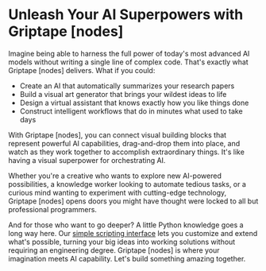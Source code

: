 # Unleash Your AI Superpowers with Griptape&nbsp;[nodes]

Imagine being able to harness the full power of today's most advanced AI models without writing a single line of complex code. That's exactly what Griptape&nbsp;[nodes] delivers.
What if you could:

- Create an AI that automatically summarizes your research papers
- Build a visual art generator that brings your wildest ideas to life
- Design a virtual assistant that knows exactly how you like things done
- Construct intelligent workflows that do in minutes what used to take days

With Griptape&nbsp;[nodes], you can connect visual building blocks that represent powerful AI capabilities, drag-and-drop them into place, and watch as they work together to accomplish extraordinary things. It's like having a visual superpower for orchestrating AI.

Whether you're a creative who wants to explore new AI-powered possibilities, a knowledge worker looking to automate tedious tasks, or a curious mind wanting to experiment with cutting-edge technology, Griptape&nbsp;[nodes] opens doors you might have thought were locked to all but professional programmers.

And for those who want to go deeper? A little Python knowledge goes a long way here. Our [simple scripting interface](reference/retained_mode.md) lets you customize and extend what's possible, turning your big ideas into working solutions without requiring an engineering degree.
Griptape&nbsp;[nodes] is where your imagination meets AI capability. Let's build something amazing together.
